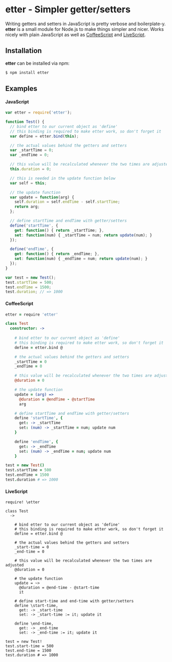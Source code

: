 # etter - Simpler getter/setters

Writing getters and setters in JavaScript is pretty verbose and boilerplate-y. **etter** is a small module for Node.js to make things simpler and nicer. Works nicely with plain JavaScript as well as [CoffeeScript](http://coffeescript.org/) and [LiveScript](http://livescript.net/).

## Installation

**etter** can be installed via npm:

```bash
$ npm install etter
```

## Examples

#### JavaScript

```javascript
var etter = require('etter');

function Test() {
  // bind etter to our current object as 'define'
  // this binding is required to make etter work, so don't forget it
  var define = etter.bind(this);

  // the actual values behind the getters and setters
  var _startTime = 0;
  var _endTime = 0;

  // this value will be recalculated whenever the two times are adjusted
  this.duration = 0;

  // this is needed in the update function below
  var self = this;

  // the update function
  var update = function(arg) {
    self.duration = self.endTime - self.startTime;
    return arg; 
  };

  // define startTime and endTime with getter/setters
  define('startTime', {
    get: function() { return _startTime; },
    set: function(num) { _startTime = num; return update(num); }
  });

  define('endTime', {
    get: function() { return _endTime; },
    set: function(num) { _endTime = num; return update(num); }
  });
}

var test = new Test();
test.startTime = 500;
test.endTime = 1500;
test.duration; // => 1000
```

#### CoffeeScript

```coffeescript
etter = require 'etter'

class Test
  constructor: ->
    
    # bind etter to our current object as 'define'
    # this binding is required to make etter work, so don't forget it
    define = etter.bind @

    # the actual values behind the getters and setters
    _startTime = 0
    _endTime = 0

    # this value will be recalculated whenever the two times are adjusted
    @duration = 0

    # the update function
    update = (arg) =>
      @duration = @endTime - @startTime
      arg

    # define startTime and endTime with getter/setters
    define 'startTime', {
      get: -> _startTime
      set: (num) -> _startTime = num; update num
    }

    define 'endTime', {
      get: -> _endTime
      set: (num) -> _endTime = num; update num
    }

test = new Test()
test.startTime = 500
test.endTime = 1500
test.duration # => 1000
```

#### LiveScript

```livescript
require! \etter

class Test
  ->

    # bind etter to our current object as 'define'
    # this binding is required to make etter work, so don't forget it
    define = etter.bind @

    # the actual values behind the getters and setters
    _start-time = 0
    _end-time = 0

    # this value will be recalculated whenever the two times are adjusted
    @duration = 0

    # the update function
    update = ~>
      @duration = @end-time - @start-time
      it

    # define start-time and end-time with getter/setters
    define \start-time,
      get: -> _start-time
      set: -> _start-time := it; update it

    define \end-time,
      get: -> _end-time
      set: -> _end-time := it; update it

test = new Test!
test.start-time = 500
test.end-time = 1500
test.duration # => 1000
```